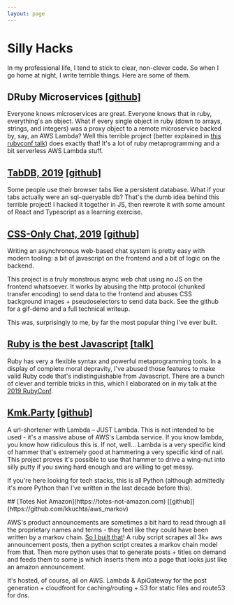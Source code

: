 ```yaml
---
layout: page
---
```


# Silly Hacks

In my professional life, I tend to stick to clear, non-clever code. So when I go home at night, I write terrible things. Here are some of them.

## DRuby Microservices <span class='github'>[[github]](https://github.com/kkuchta/druby)</span>

Everyone knows microservices are great. Everyone knows that in ruby, everything's an object. What if every single object in ruby (down to arrays, strings, and integers) was a proxy object to a remote microservice backed by, say, an AWS Lambda? Well this terrible project (better explained in [this rubyconf talk](https://www.youtube.com/watch?v=nrJP9Qr2AXQ)) does exactly that! It's a lot of ruby metaprogramming and a bit serverless AWS Lambda stuff.

## [TabDB, 2019](https://tabdb.io/) <span class='github'>[[github]](https://github.com/kkuchta/tabdb)</span>

Some people use their browser tabs like a persistent database. What if your tabs actually were an sql-queryable db? That's the dumb idea behind this terrible project! I hacked it together in JS, then rewrote it with some amount of React and Typescript as a learning exercise.

## [CSS-Only Chat, 2019](https://github.com/kkuchta/css-only-chat) <span class='github'>[[github]](https://github.com/kkuchta/css-only-chat)</span>

Writing an asynchronous web-based chat system is pretty easy with modern tooling:
a bit of javascript on the frontend and a bit of logic on the backend.

This project is a truly monstrous async web chat using no JS on the frontend whatsoever. It works by abusing the http protocol (chunked transfer encoding) to send data to the frontend and abuses CSS background images + pseudoselectors to send data back. See the github for a gif-demo and a full technical writeup.

This was, surprisingly to me, by far the most popular thing I've ever built.

## [Ruby is the best Javascript](/2017/07/disguising-ruby-as-javascript/) <span class='github'>[[talk]](https://www.youtube.com/watch?v=datDkio1AXM)</span>

Ruby has very a flexible syntax and powerful metaprogramming tools. In a display of complete moral depravity, I've abused those features to make valid Ruby code that's indistinguishable from Javascript. There are a bunch of clever and terrible tricks in this, which I elaborated on in my talk at the [2019 RubyConf](https://www.youtube.com/watch?v=datDkio1AXM).

## [Kmk.Party](/2018/03/lambda-only-url-shortener/) <span class='github'>[[github]](https://github.com/kkuchta/url_shortener)</span>

A url-shortener with Lambda &ndash; JUST Lambda. This is not intended to be used - it's a massive abuse of AWS's Lambda service. If you know lambda, you know how ridiculous this is. If not, well... Lambda is a very specific kind of hammer that's extremely good at hammering a very specific kind of nail. This project proves it's possible to use that hammer to drive a wing-nut into silly putty if you swing hard enough and are willing to get messy.

If you're here looking for tech stacks, this is all Python (although admittedly it's more Python than I've written in the last decade before this).

<span id="totes-not-amazon" />
## [Totes Not Amazon](https://totes-not-amazon.com) <span class='github'>[[github]](https://github.com/kkuchta/aws_markov)</span>

AWS's product announcements are sometimes a bit hard to read through all the proprietary names and terms - they feel like they could have been written by a markov chain. [So I built that](https://totes-not-amazon.com)! A ruby script scrapes all 3k+ aws announcement posts, then a python script creates a markov chain model from that. Then more python uses that to generate posts + titles on demand and feeds them to some js which inserts them into a page that looks just like an amazon announcement.

It's hosted, of course, all on AWS. Lambda & ApiGateway for the post generation + cloudfront for caching/routing + S3 for static files and route53 for dns.

